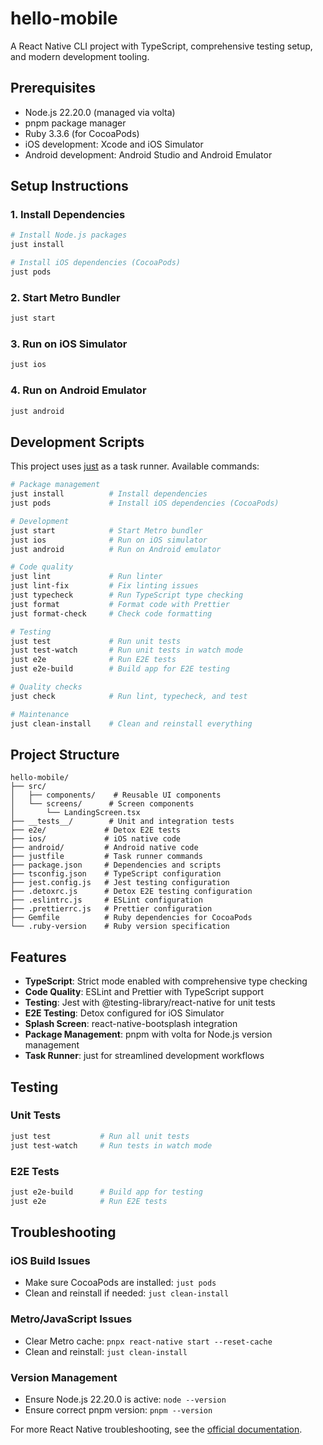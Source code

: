 # hello-mobile

A React Native CLI project with TypeScript, comprehensive testing setup, and modern development tooling.

## Prerequisites

- Node.js 22.20.0 (managed via volta)
- pnpm package manager
- Ruby 3.3.6 (for CocoaPods)
- iOS development: Xcode and iOS Simulator
- Android development: Android Studio and Android Emulator

## Setup Instructions

### 1. Install Dependencies

```bash
# Install Node.js packages
just install

# Install iOS dependencies (CocoaPods)
just pods
```

### 2. Start Metro Bundler

```bash
just start
```

### 3. Run on iOS Simulator

```bash
just ios
```

### 4. Run on Android Emulator

```bash
just android
```

## Development Scripts

This project uses [just](https://github.com/casey/just) as a task runner. Available commands:

```bash
# Package management
just install          # Install dependencies
just pods             # Install iOS dependencies (CocoaPods)

# Development
just start            # Start Metro bundler
just ios              # Run on iOS simulator
just android          # Run on Android emulator

# Code quality
just lint             # Run linter
just lint-fix         # Fix linting issues
just typecheck        # Run TypeScript type checking
just format           # Format code with Prettier
just format-check     # Check code formatting

# Testing
just test             # Run unit tests
just test-watch       # Run unit tests in watch mode
just e2e              # Run E2E tests
just e2e-build        # Build app for E2E testing

# Quality checks
just check            # Run lint, typecheck, and test

# Maintenance
just clean-install    # Clean and reinstall everything
```

## Project Structure

```
hello-mobile/
├── src/
│   ├── components/    # Reusable UI components
│   └── screens/      # Screen components
│       └── LandingScreen.tsx
├── __tests__/        # Unit and integration tests
├── e2e/             # Detox E2E tests
├── ios/             # iOS native code
├── android/         # Android native code
├── justfile         # Task runner commands
├── package.json     # Dependencies and scripts
├── tsconfig.json    # TypeScript configuration
├── jest.config.js   # Jest testing configuration
├── .detoxrc.js      # Detox E2E testing configuration
├── .eslintrc.js     # ESLint configuration
├── .prettierrc.js   # Prettier configuration
├── Gemfile          # Ruby dependencies for CocoaPods
└── .ruby-version    # Ruby version specification
```

## Features

- **TypeScript**: Strict mode enabled with comprehensive type checking
- **Code Quality**: ESLint and Prettier with TypeScript support
- **Testing**: Jest with @testing-library/react-native for unit tests
- **E2E Testing**: Detox configured for iOS Simulator
- **Splash Screen**: react-native-bootsplash integration
- **Package Management**: pnpm with volta for Node.js version management
- **Task Runner**: just for streamlined development workflows

## Testing

### Unit Tests
```bash
just test           # Run all unit tests
just test-watch     # Run tests in watch mode
```

### E2E Tests
```bash
just e2e-build      # Build app for testing
just e2e            # Run E2E tests
```

## Troubleshooting

### iOS Build Issues
- Make sure CocoaPods are installed: `just pods`
- Clean and reinstall if needed: `just clean-install`

### Metro/JavaScript Issues
- Clear Metro cache: `pnpx react-native start --reset-cache`
- Clean and reinstall: `just clean-install`

### Version Management
- Ensure Node.js 22.20.0 is active: `node --version`
- Ensure correct pnpm version: `pnpm --version`

For more React Native troubleshooting, see the [official documentation](https://reactnative.dev/docs/troubleshooting).